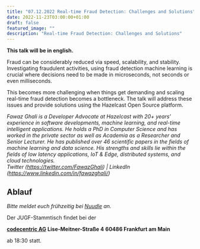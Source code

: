 ```yaml
---
title: "07.12.2022 Real-time Fraud Detection: Challenges and Solutions"
date: 2022-11-23T03:00:00+01:00
draft: false
featured_image: ""
description: "Real-time Fraud Detection: Challenges and Solutions"
---
```


**This talk will be in english.**

Fraud can be considerably reduced via speed, scalability, and stability. Investigating fraudulent activities, using fraud detection machine learning is crucial where decisions need to be made in microseconds, not seconds or even milliseconds.  

This becomes more challenging when things get demanding and scaling real-time fraud detection becomes a bottleneck. The talk will address these issues and provide solutions using the Hazelcast Open Source platform.

_Fawaz Ghali is a Developer Advocate at Hazelcast with 20+ years’ experience in software developments, machine learning, and real-time intelligent applications. He holds a PhD in Computer Science and has worked in the private sector as well as Academia as a Researcher and Senior Lecturer. He has published over 46 scientific papers in the fields of machine learning and data science. His strengths and skills lie within the fields of low latency applications, IoT & Edge, distributed systems, and cloud technologies._  
*Twitter (https://twitter.com/FawazGhali) | LinkedIn (https://www.linkedin.com/in/fawazghali/)*

## Ablauf 

_Bitte meldet euch frühzeitig bei [Nuudle](https://nuudel.digitalcourage.de/tp4lTLMdKFn5wnjY) an._

Der JUGF-Stammtisch findet bei der 

**[codecentric AG](https://www.codecentric.de/ueber-uns/standorte/frankfurt)**
**Lise-Meitner-Straße 4**
**60486 Frankfurt am Main** 

ab 18:30 statt.